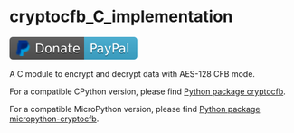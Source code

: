 # cryptocfb_C_implementation
[![PayPal Donate][paypal_img]][paypal_link]

  [paypal_img]: https://github.com/jacklinquan/images/blob/master/paypal_donate_badge.svg
  [paypal_link]: https://www.paypal.me/jacklinquan

A C module to encrypt and decrypt data with AES-128 CFB mode.

For a compatible CPython version, please find [Python package cryptocfb](https://github.com/jacklinquan/cryptocfb).

For a compatible MicroPython version, please find [Python package micropython-cryptocfb](https://github.com/jacklinquan/micropython-cryptocfb).
